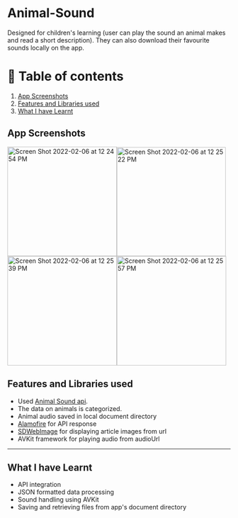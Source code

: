# Animal-Sound

Designed for children's learning (user can play the sound an animal makes and read a short description). They
can also download their favourite sounds locally on the app.

# 🚩 Table of contents
1. [App Screenshots](#part1)
2. [Features and Libraries used](#part2)
3. [What I have Learnt](#part3)

## App Screenshots <a name="part1"></a>

<img width="247" alt="Screen Shot 2022-02-06 at 12 24 54 PM" src="https://user-images.githubusercontent.com/82283086/152694514-13e97a61-9f7f-4e60-b15f-c8949d633963.png"><img width="246" alt="Screen Shot 2022-02-06 at 12 25 22 PM" src="https://user-images.githubusercontent.com/82283086/152694520-3f74ab40-b8fe-474a-8721-bc745520b8a4.png"><img width="247" alt="Screen Shot 2022-02-06 at 12 25 39 PM" src="https://user-images.githubusercontent.com/82283086/152694529-d03556a9-68c1-4075-95ab-cefe18bff3db.png"><img width="247" alt="Screen Shot 2022-02-06 at 12 25 57 PM" src="https://user-images.githubusercontent.com/82283086/152694531-d8103372-b34a-496b-a4c1-f3e0d871c094.png">


## Features and Libraries used <a name="part2"></a>

* Used [Animal Sound api](https://www.dropbox.com/s/gw049r6gszx82f8/Animal_Sound.json?dl=0).
* The data on animals is categorized.
* Animal audio saved in local document directory
* [Alamofire](https://github.com/Alamofire/Alamofire) for API response
* [SDWebImage](https://github.com/SDWebImage/SDWebImage) for displaying article images from url
* AVKit framework for playing audio from audioUrl

___

## What I have Learnt <a name="part3"></a>

* API integration
* JSON formatted data processing
* Sound handling using AVKit 
* Saving and retrieving files from app's document directory
